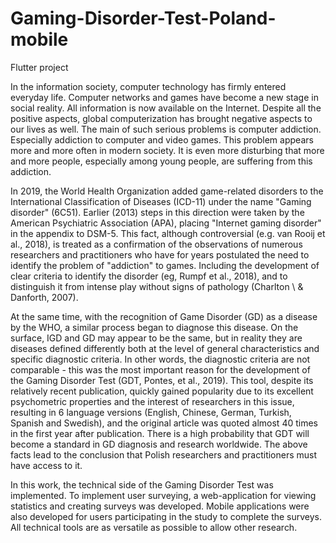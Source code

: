 # Gaming-Disorder-Test-Poland-mobile

Flutter project

In the information society, computer technology has firmly entered everyday life. Computer networks and games have become a new stage in social reality. All information is now available on the Internet. Despite all the positive aspects, global computerization has brought negative aspects to our lives as well. The main of such serious problems is computer addiction. Especially addiction to computer and video games. This problem appears more and more often in modern society. It is even more disturbing that more and more people, especially among young people, are suffering from this addiction.

In 2019, the World Health Organization added game-related disorders to the International Classification of Diseases (ICD-11) under the name "Gaming disorder" (6C51). Earlier (2013) steps in this direction were taken by the American Psychiatric Association (APA), placing "Internet gaming disorder" in the appendix to DSM-5. This fact, although controversial (e.g. van Rooij et al., 2018), is treated as a confirmation of the observations of numerous researchers and practitioners who have for years postulated the need to identify the problem of "addiction" to games. Including the development of clear criteria to identify the disorder (eg, Rumpf et al., 2018), and to distinguish it from intense play without signs of pathology (Charlton \ & Danforth, 2007).

At the same time, with the recognition of Game Disorder (GD) as a disease by the WHO, a similar process began to diagnose this disease. On the surface, IGD and GD may appear to be the same, but in reality they are diseases defined differently both at the level of general characteristics and specific diagnostic criteria. In other words, the diagnostic criteria are not comparable - this was the most important reason for the development of the Gaming Disorder Test (GDT, Pontes, et al., 2019). This tool, despite its relatively recent publication, quickly gained popularity due to its excellent psychometric properties and the interest of researchers in this issue, resulting in 6 language versions (English, Chinese, German, Turkish, Spanish and Swedish), and the original article was quoted almost 40 times in the first year after publication. There is a high probability that GDT will become a standard in GD diagnosis and research worldwide. The above facts lead to the conclusion that Polish researchers and practitioners must have access to it.

In this work, the technical side of the Gaming Disorder Test was implemented. To implement user surveying, a web-application for viewing statistics and creating surveys was developed. Mobile applications were also developed for users participating in the study to complete the surveys. All technical tools are as versatile as possible to allow other research.
